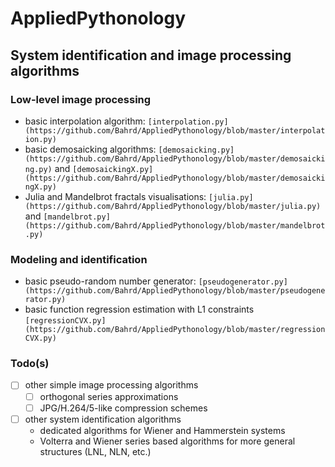 # AppliedPythonology
## System identification and image processing algorithms
### Low-level image processing
- basic interpolation algorithm: `[interpolation.py](https://github.com/Bahrd/AppliedPythonology/blob/master/interpolation.py)`
- basic demosaicking algorithms: `[demosaicking.py](https://github.com/Bahrd/AppliedPythonology/blob/master/demosaicking.py)` and `[demosaickingX.py](https://github.com/Bahrd/AppliedPythonology/blob/master/demosaickingX.py)`
- Julia and Mandelbrot fractals visualisations: `[julia.py](https://github.com/Bahrd/AppliedPythonology/blob/master/julia.py)` and `[mandelbrot.py](https://github.com/Bahrd/AppliedPythonology/blob/master/mandelbrot.py)`
### Modeling and identification
- basic pseudo-random number generator: `[pseudogenerator.py](https://github.com/Bahrd/AppliedPythonology/blob/master/pseudogenerator.py)`
- basic function regression estimation with L1 constraints `[regressionCVX.py](https://github.com/Bahrd/AppliedPythonology/blob/master/regressionCVX.py)`
### Todo(s)
- [ ] other simple image processing algorithms 
	- [ ] orthogonal series approximations
	- [ ] JPG/H.264/5-like compression schemes
- [ ] other system identification algorithms
	- dedicated algorithms for Wiener and Hammerstein systems
	- Volterra and Wiener series based algorithms for more general structures (LNL, NLN, etc.)
